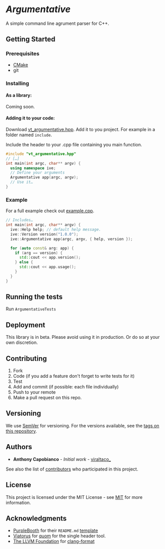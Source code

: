 # *Argumentative*

A simple command line agrument parser for C++.

## Getting Started
### Prerequisites

* [CMake](https://cmake.org) 
* git

### Installing 

#### As a library:
Coming soon. 

#### Adding it to your code:
Download [vt_argumentative.hpp](./vt_argumentative.hpp).
Add it to you project. For example in a folder named `include`.

Include the header to your .cpp file containing you main function.
```c++
#include "vt_argumentative.hpp"
// […]
int main(int argc, char** argv) {
  using namespace ive;
  // Define your arguments
  Argumentative app(argc, argv);
  // Use it…
}
```
### Example
For a full example check out [example.cpp](./example.cpp).
```c++
// Includes…
int main(int argc, char** argv) {
  ive::Help help; // default help message.
  ive::Version version("1.0.0");
  ive::Argumentative app(argc, argv, { help, version });

  for (auto const& arg: app) {
    if (arg == version) {
      std::cout << app.version();
    } else {
      std::cout << app.usage();
    }
  }
}
```
## Running the tests

Run `ArgumentativeTests`

## Deployment

This library is in beta. Please avoid using it in production. 
Or do so at your own discretion.

## Contributing

 1. Fork
 2. Code (if you add a feature don't forget to write tests for it)
 3. Test 
 4. Add and commit (if possible: each file individually)
 5. Push to your remote
 6. Make a pull request on this repo.

## Versioning

We use [SemVer](http://semver.org/) for versioning. 
For the versions available, see the [tags on this repository](https://github.com/ViralTaco/Argumentative/tags). 

## Authors

* **Anthony Capobianco** - *Initial work* - 
[viraltaco_](https://github.com/ViralTaco)

See also the list of [contributors](https://github.com/your/project/contributors) who participated in this project.

## License

This project is licensed under the MIT License - 
see [MIT](https://opensource.org/licenses/MIT) for more information.

## Acknowledgments

* [PurpleBooth](https://github.com/PurpleBooth/) for their `README.md` [template](https://gist.github.com/PurpleBooth/109311bb0361f32d87a2)
* [Viatorus](https://github.com/Viatorus) for [quom](https://github.com/Viatorus/quom) for the single header tool.
* [The LLVM Foundation](http://llvm.org/foundation/) for [clang-format](https://clang.llvm.org/docs/ClangFormat.html) 
